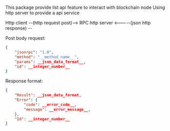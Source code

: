 This package provide list api feature to interact with blockchain node
Using http server to provide a api service

Http client --(http request post)--> RPC http server
       <-----(json http response) --


Post body request:
```json
{
    "jsonrpc": "1.0",
    "method": "__method_name__",
    "params": __json_data_format__,
    "id": __integer_number__
}
```

Response format:
```json
{
    "Result": __json_data_format,
    "Error": {
        "code": __error_code__,
        "message": __error_message__,
    },
    "Id": __integer_number__
}
```

